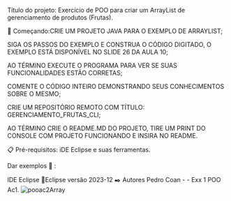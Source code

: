 Título do projeto: Exercício de POO para criar um ArrayList de gerenciamento de produtos (Frutas).



🚀 Começando:CRIE UM PROJETO JAVA PARA O EXEMPLO DE ARRAYLIST;

SIGA OS PASSOS DO EXEMPLO E CONSTRUA O CÓDIGO DIGITADO, O EXEMPLO ESTÁ DISPONÍVEL NO SLIDE 26 DA AULA 10;

AO TÉRMINO EXECUTE O PROGRAMA PARA VER SE SUAS FUNCIONALIDADES ESTÃO CORRETAS;

COMENTE O CÓDIGO INTEIRO DEMONSTRANDO SEUS CONHECIMENTOS SOBRE O MESMO;

CRIE UM REPOSITÓRIO REMOTO COM TÍTULO: GERENCIAMENTO_FRUTAS_CLI;

AO TÉRMINO CRIE O README.MD DO PROJETO, TIRE UM PRINT DO CONSOLE COM PROJETO FUNCIONANDO E INSIRA NO README.

📋 Pré-requisitos: iDE Eclipse e suas ferramentas.

Dar exemplos 🔧 : 



IDE Eclipse 📌Eclipse versão 2023-12 ✒️ Autores Pedro Coan - - Exx 1 POO Ac1.
![pooac2Array](https://github.com/user-attachments/assets/7081edcd-e960-4483-9580-dff8ed2f0361)
